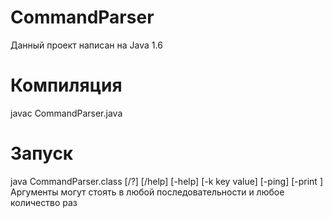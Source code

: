 # CommandParser
Данный проект написан на Java 1.6

# Компиляция
javac CommandParser.java

# Запуск
java CommandParser.class [/?] [/help] [-help] [-k key value] [-ping] [-print <print a value>]
Аргументы могут стоять в любой последовательности и любое количество раз